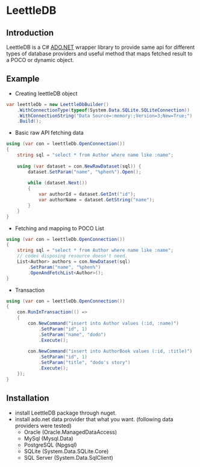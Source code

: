 # LeettleDB

## Introduction
LeettleDB is a C# [ADO.NET](https://docs.microsoft.com/dotnet/framework/data/adonet) wrapper library to provide same api for different types of database providers and useful method that maps fetched result to a POCO or dynamic object.

## Example
* Creating leettleDB object
```csharp
var leettleDb = new LeettleDbBuilder()
	.WithConnectionType(typeof(System.Data.SQLite.SQLiteConnection))
	.WithConnectionString("Data Source=:memory:;Version=3;New=True;")
	.Build();
```

* Basic raw API fetching data
```csharp
using (var con = leettleDb.OpenConnection())
{
	string sql = "select * from Author where name like :name";
	
	using (var dataset = con.NewRawDataset(sql)) {
		dataset.SetParam("name", "%phen%").Open();
		
		while (dataset.Next())
		{
			var authorId = dataset.GetInt("id");
			var authorName = dataset.GetString("name");
		}
	}
}
```

* Fetching and mapping to POCO List
```csharp
using (var con = leettleDb.OpenConnection())
{
	string sql = "select * from Author where name like :name";
	// codes disposing resource doesn't need.
	List<Author> authors = con.NewDataset(sql)
		.SetParam("name", "%phen%")
		.OpenAndFetchList<Author>();
}
```

* Transaction
```csharp
using (var con = leettleDb.OpenConnection())
{
	con.RunInTransaction(() =>
	{
		con.NewCommand("insert into Author values (:id, :name)")
			.SetParam("id", 1)
			.SetParam("name", "dodo")
			.Execute();
		
		con.NewCommand("insert into AuthorBook values (:id, :title)")
			.SetParam("id", 1)
			.SetParam("title", "dodo's story")
			.Execute();
	});
}
```
## Installation
* install LeettleDB package through nuget.
* install ado.net data provider that what you want. (following data providers were tested)
  * Oracle (Oracle.ManagedDataAccess)
  * MySql (Mysql.Data)
  * PostgreSQL (Npgsql)
  * SQLite (System.Data.SQLite.Core)
  * SQL Server (System.Data.SqlClient)
